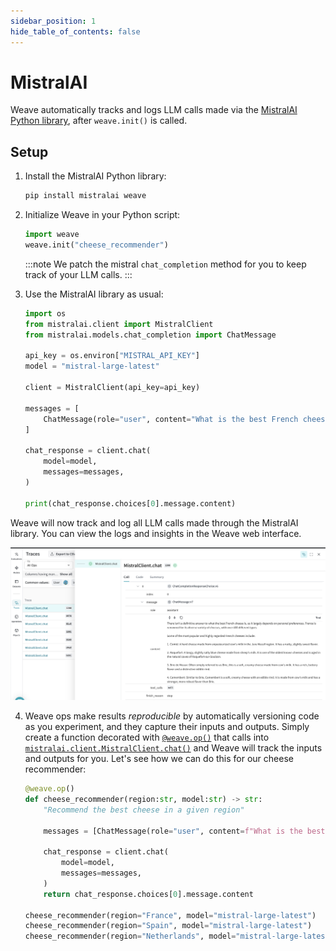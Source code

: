 ```yaml
---
sidebar_position: 1
hide_table_of_contents: false
---
```


# MistralAI

Weave automatically tracks and logs LLM calls made via the [MistralAI Python library](https://github.com/mistralai/client-python), after `weave.init()` is called.

## Setup

1. Install the MistralAI Python library:
   ```bash
   pip install mistralai weave
   ```

2. Initialize Weave in your Python script:
   ```python
   import weave
   weave.init("cheese_recommender")
   ```
   :::note
   We patch the mistral `chat_completion` method for you to keep track of your LLM calls.
   :::

3. Use the MistralAI library as usual:

    ```python
    import os
    from mistralai.client import MistralClient
    from mistralai.models.chat_completion import ChatMessage

    api_key = os.environ["MISTRAL_API_KEY"]
    model = "mistral-large-latest"

    client = MistralClient(api_key=api_key)

    messages = [
        ChatMessage(role="user", content="What is the best French cheese?")
    ]

    chat_response = client.chat(
        model=model,
        messages=messages,
    )

    print(chat_response.choices[0].message.content)
    ```

Weave will now track and log all LLM calls made through the MistralAI library. You can view the logs and insights in the Weave web interface.

[![mistral_trace.png](mistral_trace.png)](https://wandb.ai/capecape/mistralai_project/weave/calls)

4. Weave ops make results *reproducible* by automatically versioning code as you experiment, and they capture their inputs and outputs. Simply create a function decorated with [`@weave.op()`](https://wandb.github.io/weave/guides/tracking/ops) that calls into [`mistralai.client.MistralClient.chat()`](https://docs.mistral.ai/capabilities/completion/) and Weave will track the inputs and outputs for you. Let's see how we can do this for our cheese recommender:

    ```python
    @weave.op()
    def cheese_recommender(region:str, model:str) -> str:
        "Recommend the best cheese in a given region"
        
        messages = [ChatMessage(role="user", content=f"What is the best cheese in {region}?")]

        chat_response = client.chat(
            model=model,
            messages=messages,
        )
        return chat_response.choices[0].message.content

    cheese_recommender(region="France", model="mistral-large-latest")
    cheese_recommender(region="Spain", model="mistral-large-latest")
    cheese_recommender(region="Netherlands", model="mistral-large-latest")
    ```
